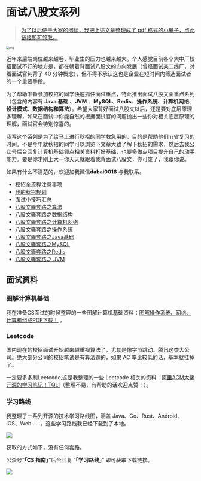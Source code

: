 # 面试八股文系列

> [为了以后便于大家的阅读，我把上述文章整理成了 pdf 格式的小册子，点此链接即可领取。](https://mp.weixin.qq.com/s/1gXVd_6BEmaocu1NA4YToQ)

<img src="https://img-blog.csdnimg.cn/20210530112848298.jpg" alt="img" style="zoom:50%;" />

近年来后端岗位越来越卷，毕业生的压力也越来越大。个人感觉目前各个大中厂校招面试不好的地方是，都在朝着背面试八股文的方向发展（曾经面试某二线厂，对着面试官纯背了 40 分钟概念），但不得不承认这也是企业在短时间内筛选面试者的一个重要手段。

为了帮助准备参加校招的同学快速抓住面试重点，特此推出面试八股文画重点系列（包含的内容有 **Java 基础** 、**JVM** 、**MySQL**、**Redis**、**操作系统**、**计算机网络**、**设计模式**、**数据结构和算法**）。希望大家背好面试八股文以后，还是要对底层原理多理解，如果在面试中你能自然的根据面试官的问题抛出一些你对相关底层原理的理解，面试官会特别惊喜的。

我写这个系列是为了给马上进行秋招的同学救急用的，目的是帮助他们节省复习的时间。不是今年就秋招的同学可以浏览下文章大致了解下秋招的需求，然后去我公众号后台回复计算机基础领点相关资料打好基础，也要多做点项目提升自己的动手能力。要是你才刚上大一你天天就跟着我背面试八股文，你可废了，我跟你说。

如果有什么不清楚的，欢迎加我微信**dabai0016** 与我联系。

- [校招全流程注意事项](./校招全流程注意事项.md)
- [我的秋招规划](./我的秋招规划.md)
- [面试小技巧汇总](./面试小技巧汇总.md)
- [八股文骚套路之算法](./八股文骚套路之算法.md)
- [八股文骚套路之数据结构](./八股文骚套路之数据结构.md)
- [八股文骚套路之计算机网络](./八股文骚套路之计算机网络.md)
- [八股文骚套路之操作系统](./八股文骚套路之计算机网络.md)
- [八股文骚套路之Java基础](./八股文骚套路之Java基础.md)
- [八股文骚套路之MySQL ](./八股文骚套路之MySQL.md)
- [八股文骚套路之Redis ](./八股文骚套路之Redis.md)
- [八股文骚套路之 JVM](./八股文骚套路之JVM.md)

## 面试资料

### 图解计算机基础

我在准备CS面试的时候整理的一些图解计算机基础资料：[图解操作系统、网络、计算机组成PDF下载！](https://mp.weixin.qq.com/s?__biz=MzIxNDM1NjAyMQ==&mid=2247484156&idx=1&sn=d2af818f9cc40a5edca61431c82aca83&chksm=97a99ba6a0de12b0a28dde1844919a522543d2362e15fd187f48dbc580a2208fc14b5b8acbde&token=1844387414&lang=zh_CN#rd) 。

### Leetcode

国内现在的校招面试开始越来越重视算法了，尤其是像字节跳动、腾讯这类大公司。绝大部分公司的校招笔试是有算法题的，如果 AC 率比较低的话，基本就挂掉了。

一定要多多刷Leetcode,这是我整理的一些 Leetcode 相关的资料：[阿里ACM大佬开源的学习笔记！TQL!](http://link.zhihu.com/?target=https%3A//mp.weixin.qq.com/s%3F__biz%3DMzIxNDM1NjAyMQ%3D%3D%26mid%3D2247484183%26idx%3D1%26sn%3D3bfdcbd35649eecbc047269dc9b045d3%26chksm%3D97a99a4da0de135b4a23df0b106200d09e5a52c0720fd3f138771cb785ab1bdd6fe8d8b48f82%26token%3D711623521%26lang%3Dzh_CN%23rd)（整理不易，有帮助的话欢迎点赞！）。

### 学习路线

我整理了一系列开源的技术学习路线图，涵盖 Java、Go、Rust、Android、iOS、Web......。这些学习路线我已经下载到了本地。

![](https://p1-juejin.byteimg.com/tos-cn-i-k3u1fbpfcp/149de14bf0a048feabffb211dc50125a~tplv-k3u1fbpfcp-watermark.image)

获取的方式如下，没有任何套路。

公众号“**「CS 指南」**”后台回复 “**「学习路线」**” 即可获取下载链接。

![](https://img-blog.csdnimg.cn/2021060517454068.png)

